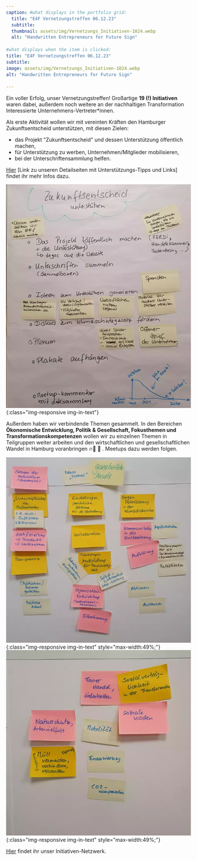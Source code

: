 ```yaml
---
caption: #what displays in the portfolio grid:
  title: "E4F Vernetzungstreffen 06.12.23"
  subtitle: 
  thumbnail: assets/img/Vernetzungs_Initiativen-1024.webp
  alt: "Handwritten Entrepreneurs for Future Sign"

#what displays when the item is clicked:
title: "E4F Vernetzungstreffen 06.12.23"
subtitle: 
image: assets/img/Vernetzungs_Initiativen-1024.webp
alt: "Handwritten Entrepreneurs for Future Sign"

---
```

Ein voller Erfolg, unser Vernetzungstreffen! Großartige **19 (!) Initiativen** waren dabei, außerdem noch weitere an der nachhaltigen Transformation Interessierte Unternehmens-Vertreter*innen.

Als erste Aktivität wollen wir mit vereinten Kräften den Hamburger Zukunftsentscheid unterstützen, mit diesen Zielen:
* das Projekt "Zukunftsentscheid" und dessen Unterstützung öffentlich machen,
* für Unterstützung zu werben, Unternehmen/Mitglieder mobilisieren,
* bei der Unterschriftensammlung helfen.

[Hier](/zukunftsentscheid) [Link zu unseren Detailseiten mit Unterstützungs-Tipps und Links] findet ihr mehr Infos dazu.

![Erstes_Vernetzungstreffen_Ideen_Zukunftsentscheid](assets/img/Zukunftsentscheid-1325.webp){:class="img-responsive img-in-text"}

Außerdem haben wir verbindende Themen gesammelt. In den Bereichen **Ökonomische Entwicklung, Politik & Gesellschaft, Fokusthemen und Transformationskompetenzen** wollen wir zu einzelnen Themen in Teilgruppen weiter arbeiten und den wirtschaftlichen und gesellschaftlichen Wandel in Hamburg voranbringen 🔥💪 🌱 . Meetups dazu werden folgen.

![Erstes_Vernetzungstreffen_Themen1](assets/img/Themen1-0768.webp){:class="img-responsive img-in-text" style="max-width:49%;"} ![Erstes_Vernetzungstreffen_Themen2](assets/img/Themen2-0768.webp){:class="img-responsive img-in-text" style="max-width:49%;"}

[Hier](/netzwerk) findet ihr unser Initiativen-Netzwerk.


